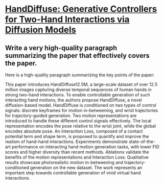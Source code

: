 # [HandDiffuse: Generative Controllers for Two-Hand Interactions via   Diffusion Models](https://arxiv.org/abs/2312.04867)

## Write a very high-quality paragraph summarizing the paper that effectively covers the paper.

 Here is a high-quality paragraph summarizing the key points of the paper:

This paper introduces HandDiffuse12.5M, a large-scale dataset of over 12.5 million images capturing diverse temporal sequences of human hands in strong two-hand interactions. To enable controllable generation of such interacting hand motions, the authors propose HandDiffuse, a novel diffusion-based model. HandDiffuse is conditioned on two types of control signals: discrete keyframes for motion in-betweening, and wrist trajectories for trajectory-guided generation. Two motion representations are introduced to handle these different control signals effectively. The local representation encodes the pose relative to the wrist joint, while the global encodes absolute pose. An Interaction Loss, composed of a contact potential term and shape term, is proposed to quantify and improve the realism of hand-hand interactions. Experiments demonstrate state-of-the-art performance on interacting hand motion generation tasks, with lower FID scores and higher diversity than recent methods. Ablations validate the benefits of the motion representations and Interaction Loss. Qualitative results showcase photorealistic motion in-betweening and trajectory-conditioned generation on the new dataset. The work represents an important step towards controllable generation of vivid virtual hand interactions.
